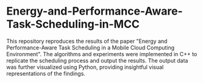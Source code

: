 # Energy-and-Performance-Aware-Task-Scheduling-in-MCC
This repository reproduces the results of the paper "Energy and Performance-Aware Task Scheduling in a Mobile Cloud Computing Environment".
The algorithms and experiments were implemented in C++ to replicate the scheduling process and output the results. The output data was further visualized using Python, providing insightful visual representations of the findings.
